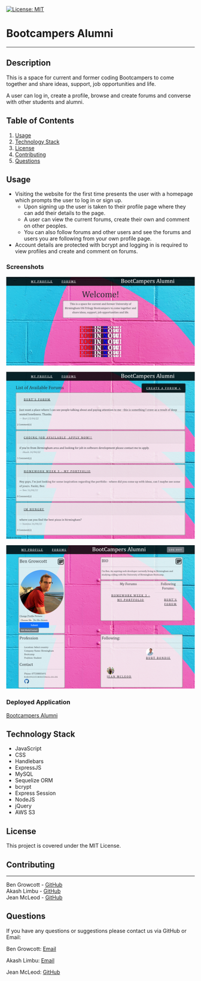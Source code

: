 [![License: MIT](https://img.shields.io/badge/License-MIT-yellow.svg)](https://opensource.org/licenses/MIT)

# Bootcampers Alumni
----
## Description

This is a space for current and former coding Bootcampers to come together and share ideas, support, job opportunities and life.

A user can log in, create a profile, browse and create forums and converse with other students and alumni.

## Table of Contents

1. [Usage](#usage)
2. [Technology Stack](#technology-stack)
3. [License](#license)
4. [Contributing](#contributing)
5. [Questions](#questions)

## Usage

- Visiting the website for the first time presents the user with a homepage which prompts the user to log in or sign up.
    - Upon signing up the user is taken to their profile page where they can add their details to the page.
    - A user can view the current forums, create their own and comment on other peoples.
    - You can also follow forums and other users and see the forums and users you are following from your own profile page.
- Account details are protected with bcrypt and logging in is required to view profiles and create and comment on forums.

### Screenshots

![Deployed Application](public/images/screencapture-pascal-project-herokuapp-2022-04-16-16_28_20.png)

![Deployed Application](public/images//screencapture-pascal-project-herokuapp-forums-2022-04-16-16_28_47.png)

![Deployed Application](public/images/screencapture-pascal-project-herokuapp-myprofile-2022-04-16-16_29_22.png)

### Deployed Application

[Bootcampers Alumni](https://pascal-project.herokuapp.com/)
## Technology Stack

- JavaScript
- CSS
- Handlebars
- ExpressJS
- MySQL
- Sequelize ORM
- bcrypt
- Express Session
- NodeJS
- jQuery
- AWS S3

## License

This project is covered under the MIT License.

## Contributing
---
Ben Growcott - [GitHub](https://github.com/BGrowcott)
<br>
Akash Limbu - [GitHub](https://github.com/AkashWanem)
<br>
Jean McLeod - [GitHub](https://github.com/Abrics)
<br>

## Questions

If you have any questions or suggestions please contact us via GitHub or Email:

Ben Growcott:
[Email](mailto:bg.coding101@gmail.com)


Akash Limbu:
[Email](mailto:akaah.wanem@gmail.com)

Jean McLeod:
[GitHub](https://github.com/Abrics)
